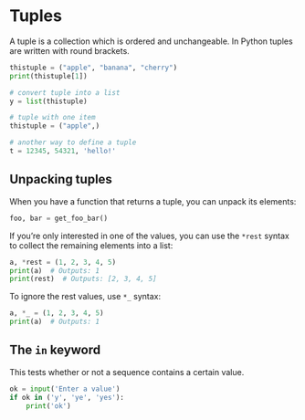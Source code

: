 # Tuples

A tuple is a collection which is ordered and unchangeable. In Python tuples are written with round brackets.

```py
thistuple = ("apple", "banana", "cherry")
print(thistuple[1])

# convert tuple into a list
y = list(thistuple)

# tuple with one item
thistuple = ("apple",)

# another way to define a tuple
t = 12345, 54321, 'hello!'
```


## Unpacking tuples

When you have a function that returns a tuple, you can unpack its elements:
```py
foo, bar = get_foo_bar()
```

If you’re only interested in one of the values, you can use the `*rest` syntax to collect the remaining elements into a list:
```py
a, *rest = (1, 2, 3, 4, 5)
print(a)  # Outputs: 1
print(rest)  # Outputs: [2, 3, 4, 5]
```

To ignore the rest values, use `*_` syntax:
```py
a, *_ = (1, 2, 3, 4, 5)
print(a)  # Outputs: 1
```


## The `in` keyword

This tests whether or not a sequence contains a certain value.

```py
ok = input('Enter a value')
if ok in ('y', 'ye', 'yes'):
    print('ok')
```
